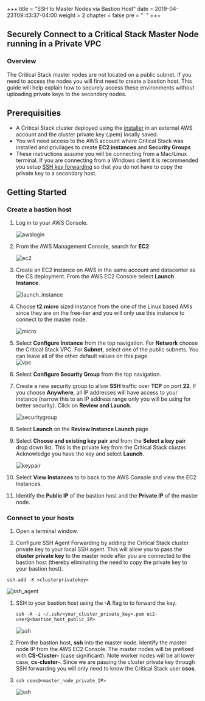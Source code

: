+++
title = "SSH to Master Nodes via Bastion Host"
date = 2019-04-23T09:43:37-04:00
weight = 2
chapter = false
pre = "<i class='fas fa-toolbox'></i> &nbsp;"
+++

## Securely Connect to a Critical Stack Master Node running in a Private VPC


### Overview
The Critical Stack master nodes are not located on a public subnet.  If you need to access the nodes you will first need to create a bastion host.  This guide will help explain how to securely access these environments without uploading private keys to the secondary nodes.

## Prerequisities
- A Critical Stack cluster deployed using the [installer](https://install.criticalstack.com) in an external AWS account and the cluster private key (.pem) locally saved. 
-  You will need access to the AWS account where Critical Stack was installed and privilages to create **EC2 instances** and **Security Groups**
-  These instructions assume you will be connecting from a Mac/Linux terminal.  If you are connecting from a Windows client it is recommended you setup [SSH key forwarding](https://www.howtogeek.com/125364/how-to-ssh-hop-with-key-forwarding-from-windows/) so that you do not have to copy the private key to a secondary host.  

## Getting Started

### Create a bastion host   
1. Log in to your AWS Console.

	![awslogin](../../images/aws_login.png)	
	
1. From the AWS Management Console, search for **EC2**

	![ec2](../../images/ec2.png)

1. Create an EC2 instance on AWS in the same account and datacenter as the CS deployment. From the AWS EC2 Console select **Launch Instance**.

	![launch_instance](../../images/launch_instance.png)

1. Choose **t2.micro** sized instance from the one of the Linux based AMIs since they are on the free-tier and you will only use this instance to connect to the master node.
	
	![micro](../../images/micro.png)

1. Select **Configure Instance** from the top navigation.  For **Network** choose the Critical Stack VPC.  For **Subnet**, select one of the public subnets.  You can leave all of the other default values on this page.	
	![vpc](../../images/vpc.png)

1. Select **Configure Security Group** from the top navigation.

1. Create a new security group to allow **SSH** traffic over **TCP** on port **22**.  If you choose **Anywhere**, all IP addresses will have access to your instance (narrow this to an IP address range only you will be using for better security).  Click on **Review and Launch**. 

	![securitygroup](../../images/security_group.png)

1. Select **Launch** on the **Review Instance Launch** page

1. Select **Choose and existing key pair** and **<yourCSCluster>** from the **Select a key pair** drop down list.  This is the private key from the Critical Stack cluster.  Acknowledge you have the key and select **Launch**. 

	![keypair](../../images/key_pair.png)

1. Select **View Instances** to to back to the AWS Console and view the EC2 Instances.

1. Identify the **Public IP** of the bastion host and the **Private IP** of the master node.

### Connect to your hosts

1. Open a terminal window. 

1. Configure SSH Agent Forwarding by adding the Critical Stack cluster private key to your local SSH agent.  This will allow you to pass the **cluster private key** to the master node after you are connected to the bastion host (thereby eliminating the need to copy the private key to your bastion host).

```console
ssh-add -K <clusterprivatekey>
```

![ssh_agent](../../images/ssh_agent.png)

1.  SSH to your bastion host using the **-A** flag to to forward the key.

	`ssh -A -i ~/.ssh/<your_cluster_private_key>.pem ec2-user@<bastion_host_public_IP>`

	![ssh](../../images/ssh.png)

1.  From the bastion host, **ssh** into the master node.  Identify the master node IP from the AWS EC2 Console.  The master nodes will be prefixed with **CS-Cluster-** (case significant).  Note worker nodes will be all lower case, **cs-cluster-**.  Since we are passing the cluster private key through SSH forwarding you will only need to know the Critical Stack user **csos**.

1. `ssh csos@<master_node_private_IP>` 

	![ssh](../../images/ssh_csos.png)

